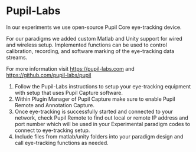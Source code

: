 
# Pupil-Labs

In our experiments we use open-source Pupil Core eye-tracking device. 

For our paradigms we added custom Matlab and Unity support for wired and wireless setup. Implemented functions can be used to control calibration, recording, and software marking of the eye-tracking data streams.

For more information visit https://pupil-labs.com and https://github.com/pupil-labs/pupil

1. Follow the Pupil-Labs instructions to setup your eye-tracking equipment with setup that uses Pupil Capture software.
2. Within Plugin Manager of Pupil Capture make sure to enable Pupil Remote and Annotation Capture.
3. Once eye-tracking is successfully started and connected to your network, check Pupil Remote to find out local or remote IP address and port number which will be used in your Experimental paradigm codes to connect to eye-tracking setup.
4. Include files from matlab/unity folders into your paradigm design and call eye-tracking functions as needed.
